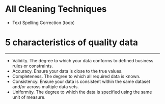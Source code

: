# All Cleaning Techniques 
- Text Spelling Correction (todo)

# 5 characteristics of quality data
---
- Validity. The degree to which your data conforms to defined business rules or constraints.
- Accuracy. Ensure your data is close to the true values.
- Completeness. The degree to which all required data is known.
- Consistency. Ensure your data is consistent within the same dataset and/or across multiple data sets.
- Uniformity. The degree to which the data is specified using the same unit of measure.
